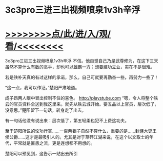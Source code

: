 # 3c3pro三进三出视频喷泉1v3h辛浮

# <a href="https://github.com/dangole/dfs/issues/1">>>>>>>>>点/此/进/入/观/看/<<<<<<<<</a>

3c3pro三进三出视频喷泉1v3h辛浮
不信。他自觉自己乃是武尊修为，在这下三天虽然不算什么有数的高手，却也可以雄霸一方；想要建功立业，实在不是很难。

若是铁补天真的有过这样的承诺，那么，自己可就要再勤奋一些，再努力一些了！

“这一点，我可以作证。”楚阳严肃地道。

成子昂两人眼中冒出控制不住的喜色。
http://playstube.com
“嗯，令人将整个铁云的官员资料全送到我这里来。就先从铁云城开始。要五品以上官员，层次低了，没意思。”楚阳留下一句话，转身走了出去。

有一句话他没有说出来：层次低了，第五轻柔也犯不上费这功夫。

至于楚阳所说的论功行赏……一百两银子自然不算什么，重要的是……封疆大吏王侯公爵……这才是最吸引人的。尤其是对于草莽江湖来说，在这个以文取士的年代，平常就是匪患之流，更是连想都不用想的。

楚阳可以预见到，这告示一贴出去所引
